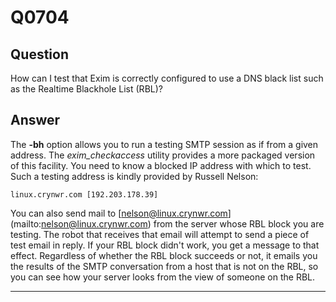 Q0704
=====

Question
--------

How can I test that Exim is correctly configured to use a DNS black list
such as the Realtime Blackhole List (RBL)?

Answer
------

The **-bh** option allows you to run a testing SMTP session as if from a
given address. The *exim\_checkaccess* utility provides a more packaged
version of this facility. You need to know a blocked IP address with
which to test. Such a testing address is kindly provided by Russell
Nelson:

    linux.crynwr.com [192.203.178.39]

You can also send mail to
[[nelson@linux.crynwr.com](mailto:nelson@linux.crynwr.com)](mailto:nelson@linux.crynwr.com)
from the server whose RBL block you are testing. The robot that receives
that email will attempt to send a piece of test email in reply. If your
RBL block didn't work, you get a message to that effect. Regardless of
whether the RBL block succeeds or not, it emails you the results of the
SMTP conversation from a host that is not on the RBL, so you can see how
your server looks from the view of someone on the RBL.

* * * * *
